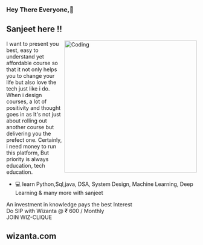### Hey There Everyone,👋
## Sanjeet here !!
<img align="right" alt="Coding" width="350" src="https://media2.giphy.com/media/l378c04F2fjeZ7vH2/giphy.gif?cid=790b7611a2fb3de2156eddeea778a089c8659b78b79cd629&rid=giphy.gif&ct=g">

I want to present you best, easy to understand yet affordable course so that it not only helps you to change your life but also love the tech just like i do. When i design courses, a lot of positivity and thought goes in as It's not just about rolling out another course but delivering you the prefect one. Certainly, i need money to run this platform, But priority is always education, tech education. 

- 💻 learn Python,Sql,java, DSA, System Design, Machine Learning, Deep Learning & many more with sanjeet

An investment in knowledge pays the best Interest </br>
Do SIP with Wizanta  @  ₹ 600 / Monthly </br>
JOIN WIZ-CLIQUE </br>
## wizanta.com

